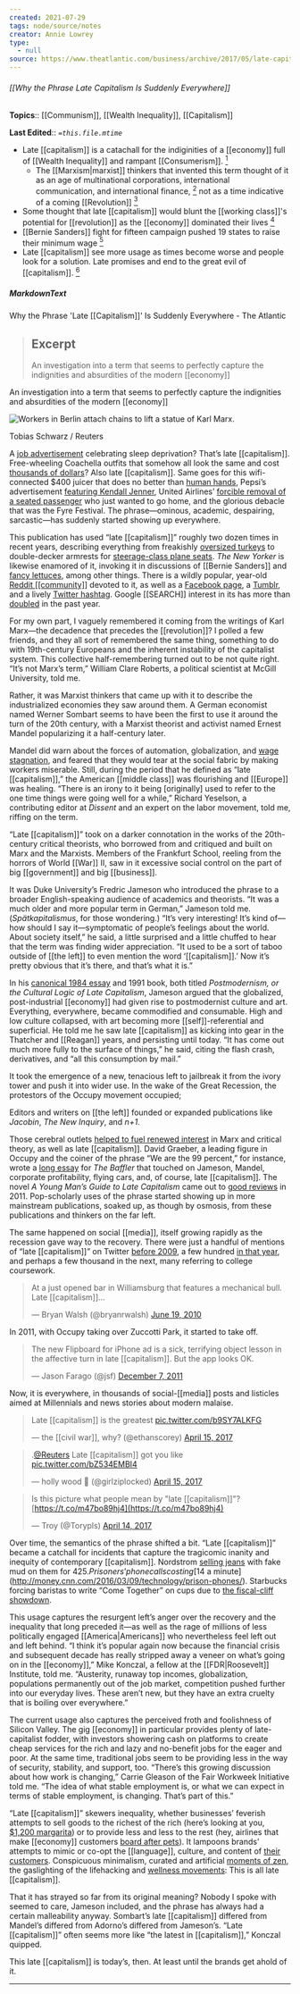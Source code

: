 ```yaml
---
created: 2021-07-29
tags: node/source/notes
creator: Annie Lowrey
type:
  - null
source: https://www.theatlantic.com/business/archive/2017/05/late-capitalism/524943/
---
```


###### [[Why the Phrase Late Capitalism Is Suddenly Everywhere]]

**Topics**::  [[Communism]], [[Wealth Inequality]], [[Capitalism]]

**Last Edited**:: *`=this.file.mtime`*

- Late [[capitalism]] is a catachall for the indiginities of a [[economy]] full of [[Wealth Inequality]] and rampant [[Consumerism]]. [^1]
	- The [[Marxism|marxist]] thinkers that invented this term thought of it as an age of multinational corporations, international communication, and international finance,  [^2]  not as a time indicative of a coming [[Revolution]] [^3]
- Some thought that late [[capitalism]] would blunt the [[working class]]'s potential for [[revolution]] as the [[economy]] dominated their lives [^4]
- [[Bernie Sanders]] fight for fifteen campaign pushed 19 states to raise their minimum wage [^5]
- Late [[capitalism]] see more usage as times become worse and people look for a solution. Late promises and end to the great evil of [[capitalism]]. [^6]


##### MarkdownText

 Why the Phrase 'Late [[Capitalism]]' Is Suddenly Everywhere - The Atlantic

> ## Excerpt
> An investigation into a term that seems to perfectly capture the indignities and absurdities of the modern [[economy]]

An investigation into a term that seems to perfectly capture the indignities and absurdities of the modern [[economy]]

![Workers in Berlin attach chains to lift a statue of Karl Marx.](https://cdn.theatlantic.com/thumbor/wudF847MOAfITdh3YsdrKUUWx7k=/0x115:2200x1352/960x540/media/img/mt/2017/05/RTR2I28B/original.jpg)

Tobias Schwarz / Reuters

A [job advertisement](http://www.newyorker.com/culture/jia-tolentino/the-gig-[[economy]]-celebrates-working-yourself-to-death) celebrating sleep deprivation? That’s late [[capitalism]]. Free-wheeling Coachella outfits that somehow all look the same and cost [thousands of dollars](http://laist.com/2017/04/16/coachella_2017_style_weekend_one.php#photo-1)? Also late [[capitalism]]. Same goes for this wifi-connected $400 juicer that does no better than [human hands](http://www.avclub.com/article/lets-make-fun-400-wifi-connected-juicer-couldnt-be-254012), Pepsi’s advertisement [featuring Kendall Jenner](http://www.newyorker.com/culture/culture-desk/the-profound-silence-of-kendall-jenner), United Airlines’ [forcible removal of a seated passenger](https://www.theatlantic.com/business/archive/2017/04/united-video-scandal-law/522552/) who just wanted to go home, and the glorious debacle that was the Fyre Festival. The phrase—ominous, academic, despairing, sarcastic—has suddenly started showing up everywhere.

This publication has used “late [[capitalism]]” roughly two dozen times in recent years, describing everything from freakishly [oversized turkeys](https://www.theatlantic.com/technology/archive/2013/11/the-supersized-american-turkey/281843/) to double-decker armrests for [steerage-class plane seats](https://www.theatlantic.com/technology/archive/2014/05/a-manifesto-for-outsider-engineers/361721/). _The New Yorker_ is likewise enamored of it, invoking it in discussions of [[Bernie Sanders]] and [fancy lettuces](http://www.newyorker.com/magazine/2006/05/15/paradise-sold), among other things. There is a wildly popular, year-old [Reddit [[community]]](https://www.reddit.com/r/LateStageCapitalism/) devoted to it, as well as a [Facebook page](https://www.facebook.com/HumansOfLateCapitalism/), a [Tumblr](https://humansoflatecapitalism.tumblr.com/), and a lively [Twitter hashtag](https://twitter.com/search?q=%23latecapitalism&src=typd). Google [[SEARCH]] interest in its has more than [doubled](https://trends.google.com/trends/explore?q=late%20capitalism) in the past year.

[^1]: “Late [[capitalism]],” in its current usage, is a catchall phrase for the indignities and absurdities of our contemporary [[economy]], with its yawning inequality and super-powered corporations and shrinking [[middle class]]. But what is “late [[capitalism]],” really? Where did the phrase come from, and why did so many people start using it all of a sudden?

For my own part, I vaguely remembered it coming from the writings of Karl Marx—the decadence that precedes the [[revolution]]? I polled a few friends, and they all sort of remembered the same thing, something to do with 19th-century Europeans and the inherent instability of the capitalist system. This collective half-remembering turned out to be not quite right. “It’s not Marx’s term,” William Clare Roberts, a political scientist at McGill University, told me.

Rather, it was Marxist thinkers that came up with it to describe the industrialized economies they saw around them. A German economist named Werner Sombart seems to have been the first to use it around the turn of the 20th century, with a Marxist theorist and activist named Ernest Mandel popularizing it a half-century later. 

[^2]: For Mandel, “late [[capitalism]]” denoted the economic period that started with the end of World [[War]] II and ended in the early 1970s, a time that saw the rise of multinational corporations, mass communication, and international finance. 

[^3]: Roberts said that the term’s current usage departs somewhat from its original meaning. “It’s not this sense that things are getting so bad that the [[revolution]] is going to come,” he told me, “but rather that we see the ligaments of the international system that socialists will be able to seize and use.”

Mandel did warn about the forces of automation, globalization, and [wage stagnation](https://www.ernestmandel.org/en/works/txt/1969/where_is_america_going.htm), and feared that they would tear at the social fabric by making workers miserable. Still, during the period that he defined as “late [[capitalism]],” the American [[middle class]] was flourishing and [[Europe]] was healing. “There is an irony to it being \[originally\] used to refer to the one time things were going well for a while,” Richard Yeselson, a contributing editor at _Dissent_ and an expert on the labor movement, told me, riffing on the term.

“Late [[capitalism]]” took on a darker connotation in the works of the 20th-century critical theorists, who borrowed from and critiqued and built on Marx and the Marxists. Members of the Frankfurt School, reeling from the horrors of World [[War]] II, saw in it excessive social control on the part of big [[government]] and big [[business]]. 

[^4]: Theodor Adorno argued that “late [[capitalism]]” might lead not to socialism, but away from it, by blunting the proletariat’s potential for [[revolution]]. “The economic process continues to perpetuate domination over human beings,” he said in [a speech](https://www.marxists.org/reference/archive/adorno/1968/late-[[capitalism]].htm) on late [[capitalism]] in 1968. (If only he could have seen the Jenner-Pepsi ad.)

It was Duke University’s Fredric Jameson who introduced the phrase to a broader English-speaking audience of academics and theorists. “It was a much older and more popular term in German,” Jameson told me. (_Spätkapitalismus_, for those wondering.) “It’s very interesting! It’s kind of—how should I say it—symptomatic of people’s feelings about the world. About society itself,” he said, a little surprised and a little chuffed to hear that the term was finding wider appreciation. “It used to be a sort of taboo outside of [[the left]] to even mention the word ‘[[capitalism]].’ Now it’s pretty obvious that it’s there, and that’s what it is.”

In his [canonical 1984 essay](http://flawedart.net/courses/articles/Jameson_Postmodernism__cultural_logic_late_capitalism.pdf) and 1991 book, both titled _Postmodernism, or the Cultural Logic of Late Capitalism_, Jameson argued that the globalized, post-industrial [[economy]] had given rise to postmodernist culture and art. Everything, everywhere, became commodified and consumable. High and low culture collapsed, with art becoming more [[self]]-referential and superficial. He told me he saw late [[capitalism]] as kicking into gear in the Thatcher and [[Reagan]] years, and persisting until today. “It has come out much more fully to the surface of things,” he said, citing the flash crash, derivatives, and “all this consumption by mail.”

It took the emergence of a new, tenacious left to jailbreak it from the ivory tower and push it into wider use. In the wake of the Great Recession, the protestors of the Occupy movement occupied; 

[^5]: the Sanders campaign found real, unexpected traction; the Fight for $15 helped convince 19 states and cities to boost their minimum wages [up to $15 an hour](http://www.nelp.org/content/uploads/PR-Minimum-Wage-Increases-New-Year-2016-2017.pdf).

Editors and writers on [[the left]] founded or expanded publications like _Jacobin_, _The New Inquiry_, and _n+1_.

Those cerebral outlets [helped to fuel renewed interest](http://www.newyorker.com/magazine/2014/09/15/naysayers) in Marx and critical theory, as well as late [[capitalism]]. David Graeber, a leading figure in Occupy and the coiner of the phrase “We are the 99 percent,” for instance, wrote a [long essay](http://thebaffler.com/salvos/of-flying-cars-and-the-declining-rate-of-profit) for _The Baffler_ that touched on Jameson, Mandel, corporate profitability, flying cars, and, of course, late [[capitalism]]. The novel _A Young Man’s Guide to Late Capitalism_ came out to [good reviews](https://lareviewofbooks.org/article/its-complicated-peter-mountfords-a-young-mans-guide-to-late-capitalism/) in 2011. Pop-scholarly uses of the phrase started showing up in more mainstream publications, soaked up, as though by osmosis, from these publications and thinkers on the far left.

The same happened on social [[media]], itself growing rapidly as the recession gave way to the recovery. There were just a handful of mentions of “late [[capitalism]]” on Twitter [before 2009](https://twitter.com/search?q=since%3A2008-01-01%20until%3A2009-01-01%20late%20capitalism&src=typd), a few hundred [in that year](https://twitter.com/search?q=since%3A2009-01-01%20until%3A2010-01-01%20late%20capitalism&src=typd), and perhaps a few thousand in the next, many referring to college coursework.

> At a just opened bar in Williamsburg that features a mechanical bull. Late [[capitalism]]...
> 
> — Bryan Walsh (@bryanrwalsh) [June 19, 2010](https://twitter.com/bryanrwalsh/status/16578547760)

In 2011, with Occupy taking over Zuccotti Park, it started to take off.

> The new Flipboard for iPhone ad is a sick, terrifying object lesson in the affective turn in late [[capitalism]]. But the app looks OK.
> 
> — Jason Farago (@jsf) [December 7, 2011](https://twitter.com/jsf/status/144407329356517377)

Now, it is everywhere, in thousands of social-[[media]] posts and listicles aimed at Millennials and news stories about modern malaise.

> Late [[capitalism]] is the greatest [pic.twitter.com/b9SY7ALKFG](https://t.co/b9SY7ALKFG)
> 
> — the [[civil war]], why? (@ethanscorey) [April 15, 2017](https://twitter.com/ethanscorey/status/853273388663681024)

> .[@Reuters](https://twitter.com/Reuters) Late [[capitalism]] got you like [pic.twitter.com/bZ534EMBI4](https://t.co/bZ534EMBI4)
> 
> — holly wood 🌹 (@girlziplocked) [April 15, 2017](https://twitter.com/girlziplocked/status/853094292402864128)

> Is this picture what people mean by "late [[capitalism]]"? [https://t.co/m47bo89hj4](https://t.co/m47bo89hj4)
> 
> — Troy (@Torypls) [April 14, 2017](https://twitter.com/Torypls/status/852977322781167616)

Over time, the semantics of the phrase shifted a bit. “Late [[capitalism]]” became a catchall for incidents that capture the tragicomic inanity and inequity of contemporary [[capitalism]]. Nordstrom [selling jeans](http://www.wxyz.com/news/national/nordstrom-sells-jeans-with-fake-mud-on-them-for-425) with fake mud on them for $425. Prisoners’ phone calls costing [$14 a minute](http://money.cnn.com/2016/03/09/technology/prison-phones/). Starbucks forcing baristas to write “Come Together” on cups due to [the fiscal-cliff showdown](https://www.starbucks.com/blog/lets-come-together-[[america]]).

This usage captures the resurgent left’s anger over the recovery and the inequality that long preceded it—as well as the rage of millions of less politically engaged [[America|Americans]] who nevertheless feel left out and left behind. “I think it’s popular again now because the financial crisis and subsequent decade has really stripped away a veneer on what’s going on in the [[economy]],” Mike Konczal, a fellow at the [[FDR|Roosevelt]] Institute, told me. “Austerity, runaway top incomes, globalization, populations permanently out of the job market, competition pushed further into our everyday lives. These aren’t new, but they have an extra cruelty that is boiling over everywhere.”

The current usage also captures the perceived froth and foolishness of Silicon Valley. The gig [[economy]] in particular provides plenty of late-capitalist fodder, with investors showering cash on platforms to create cheap services for the rich and lazy and no-benefit jobs for the eager and poor. At the same time, traditional jobs seem to be providing less in the way of security, stability, and support, too. “There’s this growing discussion about how work is changing,” Carrie Gleason of the Fair Workweek Initiative told me. “The idea of what stable employment is, or what we can expect in terms of stable employment, is changing. That’s part of this.”

“Late [[capitalism]]” skewers inequality, whether businesses’ feverish attempts to sell goods to the richest of the rich (here’s looking at you, [$1,200 margarita](http://www.nydailynews.com/life-style/eats/margarita-costs-1-200-basically-150-sip-article-1.2537446)) or to provide less and less to the rest (hey, airlines that make [[economy]] customers [board after pets](https://www.bostonglobe.com/lifestyle/travel/2017/02/23/the-airlines-call-basic-[[economy]]-misery-class-more-accurate/bS6Xt2wy9oDFk5Xw7IrUEM/story.html)). It lampoons brands’ attempts to mimic or co-opt the [[language]], culture, and content of [their customers](https://twitter.com/BrandsSayingBae). Conspicuous minimalism, curated and artificial [moments of zen](http://www.newyorker.com/magazine/2017/04/24/vanlife-the-bohemian-social-[[media]]-movement), the gaslighting of the lifehacking and [wellness movements](http://thebaffler.com/war-of-nerves/laurie-penny-[[self-care]]): This is all late [[capitalism]].

[^6]:  Finally, “late [[capitalism]]” gestures to the potential for [[revolution]], whether because the robots end up taking all the jobs or because the proletariat finally rejects all this nonsense. A “late” period always comes at the end of something, after all. “It has the constant referent to [[revolution]],” Roberts said. “‘Late [[capitalism]]’ necessarily says, ‘This is a stage we’re going to come out of at some point, whereas ‘neoliberalism’ doesn’t say that, ‘[Shit is fucked up and bullshit](https://www.flickr.com/photos/scottlynchnyc/6301064446)’ doesn’t say that. It hints at a sort of optimism amongst a post-Bernie left, the young left online. Something of the revolutionary horizon of classical [[Marxism]].” It does all this with a certain concision, erudition, even beauty. It’s ominous and knowing, brainy and pissed-off. “Now is a crazy political time,” Yeselson said. “It’s Trump. It’s Brexit. It’s whatever is going on in [[France]]. Why talk about [[capitalism]] when nothing seems to be shaken up? But now things are shaken up. Let’s allude to the big, giant, totalistic system that is underneath everything. And let’s give it more than a hint of foreboding. Late [[capitalism]]. _Late_ is so pregnant.”

That it has strayed so far from its original meaning? Nobody I spoke with seemed to care, Jameson included, and the phrase has always had a certain malleability anyway. Sombart’s late [[capitalism]] differed from Mandel’s differed from Adorno’s differed from Jameson’s. “Late [[capitalism]]” often seems more like “the latest in [[capitalism]],” Konczal quipped.

This late [[capitalism]] is today’s, then. At least until the brands get ahold of it.

___


<iframe allowfullscreen="allowfullscreen" data-src="https://www.youtube.com/embed/O7zZPqar34w?feature=player_embedded&amp;enablejsapi=1" mozallowfullscreen="mozallowfullscreen" title="embedded interactive content" webkitallowfullscreen="webkitallowfullscreen" data-darkreader-inline-border-top="" data-darkreader-inline-border-right="" data-darkreader-inline-border-bottom="" data-darkreader-inline-border-left="" width="640" height="360" frameborder="0"></iframe>


##### PlainText
---
created: 2021-07-29T18:03:20 (UTC -05:00)
tags: [late capitalism]
source: https://www.theatlantic.com/business/archive/2017/05/late-capitalism/524943/
author: Annie Lowrey

Why the Phrase 'Late [[Capitalism]]' Is Suddenly Everywhere - The Atlantic

> ## Excerpt
> An investigation into a term that seems to perfectly capture the indignities and absurdities of the modern [[economy]]

An investigation into a term that seems to perfectly capture the indignities and absurdities of the modern [[economy]]

![Workers in Berlin attach chains to lift a statue of Karl Marx.](https://cdn.theatlantic.com/thumbor/wudF847MOAfITdh3YsdrKUUWx7k=/0x115:2200x1352/960x540/media/img/mt/2017/05/RTR2I28B/original.jpg)

Tobias Schwarz / Reuters

A [job advertisement](http://www.newyorker.com/culture/jia-tolentino/the-gig-[[economy]]-celebrates-working-yourself-to-death) celebrating sleep deprivation? That’s late [[capitalism]]. Free-wheeling Coachella outfits that somehow all look the same and cost [thousands of dollars](http://laist.com/2017/04/16/coachella_2017_style_weekend_one.php#photo-1)? Also late [[capitalism]]. Same goes for this wifi-connected $400 juicer that does no better than [human hands](http://www.avclub.com/article/lets-make-fun-400-wifi-connected-juicer-couldnt-be-254012), Pepsi’s advertisement [featuring Kendall Jenner](http://www.newyorker.com/culture/culture-desk/the-profound-silence-of-kendall-jenner), United Airlines’ [forcible removal of a seated passenger](https://www.theatlantic.com/business/archive/2017/04/united-video-scandal-law/522552/) who just wanted to go home, and the glorious debacle that was the Fyre Festival. The phrase—ominous, academic, despairing, sarcastic—has suddenly started showing up everywhere.

This publication has used “late [[capitalism]]” roughly two dozen times in recent years, describing everything from freakishly [oversized turkeys](https://www.theatlantic.com/technology/archive/2013/11/the-supersized-american-turkey/281843/) to double-decker armrests for [steerage-class plane seats](https://www.theatlantic.com/technology/archive/2014/05/a-manifesto-for-outsider-engineers/361721/). _The New Yorker_ is likewise enamored of it, invoking it in discussions of [[Bernie Sanders]] and [fancy lettuces](http://www.newyorker.com/magazine/2006/05/15/paradise-sold), among other things. There is a wildly popular, year-old [Reddit community](https://www.reddit.com/r/LateStageCapitalism/) devoted to it, as well as a [Facebook page](https://www.facebook.com/HumansOfLateCapitalism/), a [Tumblr](https://humansoflatecapitalism.tumblr.com/), and a lively [Twitter hashtag](https://twitter.com/search?q=%23latecapitalism&src=typd). Google [[SEARCH]] interest in its has more than [doubled](https://trends.google.com/trends/explore?q=late%20capitalism) in the past year.

“Late [[capitalism]],” in its current usage, is a catchall phrase for the indignities and absurdities of our contemporary [[economy]], with its yawning inequality and super-powered corporations and shrinking [[middle class]]. But what is “late [[capitalism]],” really? Where did the phrase come from, and why did so many people start using it all of a sudden?

For my own part, I vaguely remembered it coming from the writings of Karl Marx—the decadence that precedes the [[revolution]]? I polled a few friends, and they all sort of remembered the same thing, something to do with 19th-century Europeans and the inherent instability of the capitalist system. This collective half-remembering turned out to be not quite right. “It’s not Marx’s term,” William Clare Roberts, a political scientist at McGill University, told me.

Rather, it was Marxist thinkers that came up with it to describe the industrialized economies they saw around them. A German economist named Werner Sombart seems to have been the first to use it around the turn of the 20th century, with a Marxist theorist and activist named Ernest Mandel popularizing it a half-century later. For Mandel, “late [[capitalism]]” denoted the economic period that started with the end of World [[War]] II and ended in the early 1970s, a time that saw the rise of multinational corporations, mass communication, and international finance. Roberts said that the term’s current usage departs somewhat from its original meaning. “It’s not this sense that things are getting so bad that the [[revolution]] is going to come,” he told me, “but rather that we see the ligaments of the international system that socialists will be able to seize and use.”

Mandel did warn about the forces of automation, globalization, and [wage stagnation](https://www.ernestmandel.org/en/works/txt/1969/where_is_america_going.htm), and feared that they would tear at the social fabric by making workers miserable. Still, during the period that he defined as “late [[capitalism]],” the American [[middle class]] was flourishing and [[Europe]] was healing. “There is an irony to it being \[originally\] used to refer to the one time things were going well for a while,” Richard Yeselson, a contributing editor at _Dissent_ and an expert on the labor movement, told me, riffing on the term.

“Late [[capitalism]]” took on a darker connotation in the works of the 20th-century critical theorists, who borrowed from and critiqued and built on Marx and the Marxists. Members of the Frankfurt School, reeling from the horrors of World [[War]] II, saw in it excessive social control on the part of big [[government]] and big [[business]]. Theodor Adorno argued that “late [[capitalism]]” might lead not to socialism, but away from it, by blunting the proletariat’s potential for [[revolution]]. “The economic process continues to perpetuate domination over human beings,” he said in [a speech](https://www.marxists.org/reference/archive/adorno/1968/late-[[capitalism]].htm) on late [[capitalism]] in 1968. (If only he could have seen the Jenner-Pepsi ad.)

It was Duke University’s Fredric Jameson who introduced the phrase to a broader English-speaking audience of academics and theorists. “It was a much older and more popular term in German,” Jameson told me. (_Spätkapitalismus_, for those wondering.) “It’s very interesting! It’s kind of—how should I say it—symptomatic of people’s feelings about the world. About society itself,” he said, a little surprised and a little chuffed to hear that the term was finding wider appreciation. “It used to be a sort of taboo outside of [[the left]] to even mention the word ‘[[capitalism]].’ Now it’s pretty obvious that it’s there, and that’s what it is.”

In his [canonical 1984 essay](http://flawedart.net/courses/articles/Jameson_Postmodernism__cultural_logic_late_capitalism.pdf) and 1991 book, both titled _Postmodernism, or the Cultural Logic of Late Capitalism_, Jameson argued that the globalized, post-industrial [[economy]] had given rise to postmodernist culture and art. Everything, everywhere, became commodified and consumable. High and low culture collapsed, with art becoming more [[self]]-referential and superficial. He told me he saw late [[capitalism]] as kicking into gear in the Thatcher and [[Reagan]] years, and persisting until today. “It has come out much more fully to the surface of things,” he said, citing the flash crash, derivatives, and “all this consumption by mail.”

It took the emergence of a new, tenacious left to jailbreak it from the ivory tower and push it into wider use. In the wake of the Great Recession, the protestors of the Occupy movement occupied; the Sanders campaign found real, unexpected traction; the Fight for $15 helped convince 19 states and cities to boost their minimum wages [up to $15 an hour](http://www.nelp.org/content/uploads/PR-Minimum-Wage-Increases-New-Year-2016-2017.pdf). Editors and writers on [[the left]] founded or expanded publications like _Jacobin_, _The New Inquiry_, and _n+1_.

Those cerebral outlets [helped to fuel renewed interest](http://www.newyorker.com/magazine/2014/09/15/naysayers) in Marx and critical theory, as well as late [[capitalism]]. David Graeber, a leading figure in Occupy and the coiner of the phrase “We are the 99 percent,” for instance, wrote a [long essay](http://thebaffler.com/salvos/of-flying-cars-and-the-declining-rate-of-profit) for _The Baffler_ that touched on Jameson, Mandel, corporate profitability, flying cars, and, of course, late [[capitalism]]. The novel _A Young Man’s Guide to Late Capitalism_ came out to [good reviews](https://lareviewofbooks.org/article/its-complicated-peter-mountfords-a-young-mans-guide-to-late-capitalism/) in 2011. Pop-scholarly uses of the phrase started showing up in more mainstream publications, soaked up, as though by osmosis, from these publications and thinkers on the far left.

The same happened on social [[media]], itself growing rapidly as the recession gave way to the recovery. There were just a handful of mentions of “late [[capitalism]]” on Twitter [before 2009](https://twitter.com/search?q=since%3A2008-01-01%20until%3A2009-01-01%20late%20capitalism&src=typd), a few hundred [in that year](https://twitter.com/search?q=since%3A2009-01-01%20until%3A2010-01-01%20late%20capitalism&src=typd), and perhaps a few thousand in the next, many referring to college coursework.

> At a just opened bar in Williamsburg that features a mechanical bull. Late [[capitalism]]...
> 
> — Bryan Walsh (@bryanrwalsh) [June 19, 2010](https://twitter.com/bryanrwalsh/status/16578547760)

In 2011, with Occupy taking over Zuccotti Park, it started to take off.

> The new Flipboard for iPhone ad is a sick, terrifying object lesson in the affective turn in late [[capitalism]]. But the app looks OK.
> 
> — Jason Farago (@jsf) [December 7, 2011](https://twitter.com/jsf/status/144407329356517377)

Now, it is everywhere, in thousands of social-[[media]] posts and listicles aimed at Millennials and news stories about modern malaise.

> Late [[capitalism]] is the greatest [pic.twitter.com/b9SY7ALKFG](https://t.co/b9SY7ALKFG)
> 
> — the [[civil war]], why? (@ethanscorey) [April 15, 2017](https://twitter.com/ethanscorey/status/853273388663681024)

> .[@Reuters](https://twitter.com/Reuters) Late [[capitalism]] got you like [pic.twitter.com/bZ534EMBI4](https://t.co/bZ534EMBI4)
> 
> — holly wood 🌹 (@girlziplocked) [April 15, 2017](https://twitter.com/girlziplocked/status/853094292402864128)

> Is this picture what people mean by "late [[capitalism]]"? [https://t.co/m47bo89hj4](https://t.co/m47bo89hj4)
> 
> — Troy (@Torypls) [April 14, 2017](https://twitter.com/Torypls/status/852977322781167616)

Over time, the semantics of the phrase shifted a bit. “Late [[capitalism]]” became a catchall for incidents that capture the tragicomic inanity and inequity of contemporary [[capitalism]]. Nordstrom [selling jeans](http://www.wxyz.com/news/national/nordstrom-sells-jeans-with-fake-mud-on-them-for-425) with fake mud on them for $425. Prisoners’ phone calls costing [$14 a minute](http://money.cnn.com/2016/03/09/technology/prison-phones/). Starbucks forcing baristas to write “Come Together” on cups due to [the fiscal-cliff showdown](https://www.starbucks.com/blog/lets-come-together-[[america]]).

This usage captures the resurgent left’s anger over the recovery and the inequality that long preceded it—as well as the rage of millions of less politically engaged [[America|Americans]] who nevertheless feel left out and left behind. “I think it’s popular again now because the financial crisis and subsequent decade has really stripped away a veneer on what’s going on in the [[economy]],” Mike Konczal, a fellow at the [[FDR|Roosevelt]] Institute, told me. “Austerity, runaway top incomes, globalization, populations permanently out of the job market, competition pushed further into our everyday lives. These aren’t new, but they have an extra cruelty that is boiling over everywhere.”

The current usage also captures the perceived froth and foolishness of Silicon Valley. The gig [[economy]] in particular provides plenty of late-capitalist fodder, with investors showering cash on platforms to create cheap services for the rich and lazy and no-benefit jobs for the eager and poor. At the same time, traditional jobs seem to be providing less in the way of security, stability, and support, too. “There’s this growing discussion about how work is changing,” Carrie Gleason of the Fair Workweek Initiative told me. “The idea of what stable employment is, or what we can expect in terms of stable employment, is changing. That’s part of this.”

“Late [[capitalism]]” skewers inequality, whether businesses’ feverish attempts to sell goods to the richest of the rich (here’s looking at you, [$1,200 margarita](http://www.nydailynews.com/life-style/eats/margarita-costs-1-200-basically-150-sip-article-1.2537446)) or to provide less and less to the rest (hey, airlines that make [[economy]] customers [board after pets](https://www.bostonglobe.com/lifestyle/travel/2017/02/23/the-airlines-call-basic-[[economy]]-misery-class-more-accurate/bS6Xt2wy9oDFk5Xw7IrUEM/story.html)). It lampoons brands’ attempts to mimic or co-opt the language, culture, and content of [their customers](https://twitter.com/BrandsSayingBae). Conspicuous minimalism, curated and artificial [moments of zen](http://www.newyorker.com/magazine/2017/04/24/vanlife-the-bohemian-social-[[media]]-movement), the gaslighting of the lifehacking and [wellness movements](http://thebaffler.com/war-of-nerves/laurie-penny-[[self-care]]): This is all late [[capitalism]].

Finally, “late [[capitalism]]” gestures to the potential for [[revolution]], whether because the robots end up taking all the jobs or because the proletariat finally rejects all this nonsense. A “late” period always comes at the end of something, after all. “It has the constant referent to [[revolution]],” Roberts said. “‘Late [[capitalism]]’ necessarily says, ‘This is a stage we’re going to come out of at some point, whereas ‘neoliberalism’ doesn’t say that, ‘[Shit is fucked up and bullshit](https://www.flickr.com/photos/scottlynchnyc/6301064446)’ doesn’t say that. It hints at a sort of optimism amongst a post-Bernie left, the young left online. Something of the revolutionary horizon of classical [[Marxism]].”

It does all this with a certain concision, erudition, even beauty. It’s ominous and knowing, brainy and pissed-off. “Now is a crazy political time,” Yeselson said. “It’s Trump. It’s Brexit. It’s whatever is going on in [[France]]. Why talk about [[capitalism]] when nothing seems to be shaken up? But now things are shaken up. Let’s allude to the big, giant, totalistic system that is underneath everything. And let’s give it more than a hint of foreboding. Late [[capitalism]]. _Late_ is so pregnant.”

That it has strayed so far from its original meaning? Nobody I spoke with seemed to care, Jameson included, and the phrase has always had a certain malleability anyway. Sombart’s late [[capitalism]] differed from Mandel’s differed from Adorno’s differed from Jameson’s. “Late [[capitalism]]” often seems more like “the latest in [[capitalism]],” Konczal quipped.

This late [[capitalism]] is today’s, then. At least until the brands get ahold of it.

___

### Related Video

<iframe allowfullscreen="allowfullscreen" data-src="https://www.youtube.com/embed/O7zZPqar34w?feature=player_embedded&amp;enablejsapi=1" mozallowfullscreen="mozallowfullscreen" title="embedded interactive content" webkitallowfullscreen="webkitallowfullscreen" data-darkreader-inline-border-top="" data-darkreader-inline-border-right="" data-darkreader-inline-border-bottom="" data-darkreader-inline-border-left="" width="640" height="360" frameborder="0"></iframe>


